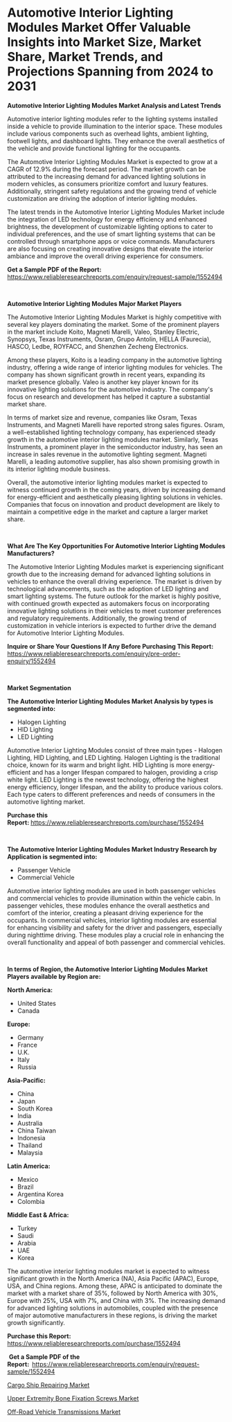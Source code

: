 <p><h1>Automotive Interior Lighting Modules Market Offer Valuable Insights into Market Size, Market Share, Market Trends, and Projections Spanning from 2024 to 2031</h1></p><p><strong>Automotive Interior Lighting Modules Market Analysis and Latest Trends</strong></p>
<p><p>Automotive interior lighting modules refer to the lighting systems installed inside a vehicle to provide illumination to the interior space. These modules include various components such as overhead lights, ambient lighting, footwell lights, and dashboard lights. They enhance the overall aesthetics of the vehicle and provide functional lighting for the occupants.</p><p>The Automotive Interior Lighting Modules Market is expected to grow at a CAGR of 12.9% during the forecast period. The market growth can be attributed to the increasing demand for advanced lighting solutions in modern vehicles, as consumers prioritize comfort and luxury features. Additionally, stringent safety regulations and the growing trend of vehicle customization are driving the adoption of interior lighting modules.</p><p>The latest trends in the Automotive Interior Lighting Modules Market include the integration of LED technology for energy efficiency and enhanced brightness, the development of customizable lighting options to cater to individual preferences, and the use of smart lighting systems that can be controlled through smartphone apps or voice commands. Manufacturers are also focusing on creating innovative designs that elevate the interior ambiance and improve the overall driving experience for consumers.</p></p>
<p><strong>Get a Sample PDF of the Report:&nbsp;</strong> <a href="https://www.reliableresearchreports.com/enquiry/request-sample/1552494">https://www.reliableresearchreports.com/enquiry/request-sample/1552494</a></p>
<p>&nbsp;</p>
<p><strong>Automotive Interior Lighting Modules Major Market Players</strong></p>
<p><p>The Automotive Interior Lighting Modules Market is highly competitive with several key players dominating the market. Some of the prominent players in the market include Koito, Magneti Marelli, Valeo, Stanley Electric, Synopsys, Texas Instruments, Osram, Grupo Antolin, HELLA (Faurecia), HASCO, Ledbe, ROYFACC, and Shenzhen Zecheng Electronics.</p><p>Among these players, Koito is a leading company in the automotive lighting industry, offering a wide range of interior lighting modules for vehicles. The company has shown significant growth in recent years, expanding its market presence globally. Valeo is another key player known for its innovative lighting solutions for the automotive industry. The company's focus on research and development has helped it capture a substantial market share.</p><p>In terms of market size and revenue, companies like Osram, Texas Instruments, and Magneti Marelli have reported strong sales figures. Osram, a well-established lighting technology company, has experienced steady growth in the automotive interior lighting modules market. Similarly, Texas Instruments, a prominent player in the semiconductor industry, has seen an increase in sales revenue in the automotive lighting segment. Magneti Marelli, a leading automotive supplier, has also shown promising growth in its interior lighting module business.</p><p>Overall, the automotive interior lighting modules market is expected to witness continued growth in the coming years, driven by increasing demand for energy-efficient and aesthetically pleasing lighting solutions in vehicles. Companies that focus on innovation and product development are likely to maintain a competitive edge in the market and capture a larger market share.</p></p>
<p>&nbsp;</p>
<p><strong>What Are The Key Opportunities For Automotive Interior Lighting Modules Manufacturers?</strong></p>
<p><p>The Automotive Interior Lighting Modules market is experiencing significant growth due to the increasing demand for advanced lighting solutions in vehicles to enhance the overall driving experience. The market is driven by technological advancements, such as the adoption of LED lighting and smart lighting systems. The future outlook for the market is highly positive, with continued growth expected as automakers focus on incorporating innovative lighting solutions in their vehicles to meet customer preferences and regulatory requirements. Additionally, the growing trend of customization in vehicle interiors is expected to further drive the demand for Automotive Interior Lighting Modules.</p></p>
<p><strong>Inquire or Share Your Questions If Any Before Purchasing This Report:</strong> <a href="https://www.reliableresearchreports.com/enquiry/pre-order-enquiry/1552494">https://www.reliableresearchreports.com/enquiry/pre-order-enquiry/1552494</a></p>
<p>&nbsp;</p>
<p><strong>Market Segmentation</strong></p>
<p><strong>The Automotive Interior Lighting Modules Market Analysis by types is segmented into:</strong></p>
<p><ul><li>Halogen Lighting</li><li>HID Lighting</li><li>LED Lighting</li></ul></p>
<p><p>Automotive Interior Lighting Modules consist of three main types - Halogen Lighting, HID Lighting, and LED Lighting. Halogen Lighting is the traditional choice, known for its warm and bright light. HID Lighting is more energy-efficient and has a longer lifespan compared to halogen, providing a crisp white light. LED Lighting is the newest technology, offering the highest energy efficiency, longer lifespan, and the ability to produce various colors. Each type caters to different preferences and needs of consumers in the automotive lighting market.</p></p>
<p><strong>Purchase this Report:&nbsp;</strong><a href="https://www.reliableresearchreports.com/purchase/1552494">https://www.reliableresearchreports.com/purchase/1552494</a></p>
<p>&nbsp;</p>
<p><strong>The Automotive Interior Lighting Modules Market Industry Research by Application is segmented into:</strong></p>
<p><ul><li>Passenger Vehicle</li><li>Commercial Vehicle</li></ul></p>
<p><p>Automotive interior lighting modules are used in both passenger vehicles and commercial vehicles to provide illumination within the vehicle cabin. In passenger vehicles, these modules enhance the overall aesthetics and comfort of the interior, creating a pleasant driving experience for the occupants. In commercial vehicles, interior lighting modules are essential for enhancing visibility and safety for the driver and passengers, especially during nighttime driving. These modules play a crucial role in enhancing the overall functionality and appeal of both passenger and commercial vehicles.</p></p>
<p>&nbsp;</p>
<p><strong>In terms of Region, the Automotive Interior Lighting Modules Market Players available by Region are:</strong></p>
<p>
    <p> <strong> North America: </strong>
        <ul>
            <li>United States</li>
            <li>Canada</li>
        </ul>
        </p> 
    <p> <strong> Europe: </strong>
        <ul>
            <li>Germany</li>
            <li>France</li>
            <li>U.K.</li>
            <li>Italy</li>
            <li>Russia</li>
        </ul>
        </p> 
    <p> <strong> Asia-Pacific: </strong>
        <ul>
            <li>China</li>
            <li>Japan</li>
            <li>South Korea</li>
            <li>India</li>
            <li>Australia</li>
            <li>China Taiwan</li>
            <li>Indonesia</li>
            <li>Thailand</li>
            <li>Malaysia</li>
        </ul>
        </p> 
    <p> <strong> Latin America: </strong>
        <ul>
            <li>Mexico</li>
            <li>Brazil</li>
            <li>Argentina Korea</li>
            <li>Colombia</li>
        </ul>
        </p> 
    <p> <strong> Middle East & Africa: </strong>
        <ul>
            <li>Turkey</li>
            <li>Saudi</li>
            <li>Arabia</li>
            <li>UAE</li>
            <li>Korea</li>
        </ul>
    </p>
    </p>
<p><p>The automotive interior lighting modules market is expected to witness significant growth in the North America (NA), Asia Pacific (APAC), Europe, USA, and China regions. Among these, APAC is anticipated to dominate the market with a market share of 35%, followed by North America with 30%, Europe with 25%, USA with 7%, and China with 3%. The increasing demand for advanced lighting solutions in automobiles, coupled with the presence of major automotive manufacturers in these regions, is driving the market growth significantly.</p></p>
<p><strong>Purchase this Report: </strong><a href="https://www.reliableresearchreports.com/purchase/1552494">https://www.reliableresearchreports.com/purchase/1552494</a></p>
<p>&nbsp;<strong>Get a Sample PDF of the Report:&nbsp;&nbsp;</strong><a href="https://www.reliableresearchreports.com/enquiry/request-sample/1552494">https://www.reliableresearchreports.com/enquiry/request-sample/1552494</a></p>
<p><strong></strong></p>
<p><p><a href="https://github.com/peachesmcdowel1/Market-Research-Report-List-1/blob/main/cargo-ship-repairing-market.md">Cargo Ship Repairing Market</a></p><p><a href="https://view.publitas.com/reportprime-1/upper-extremity-bone-fixation-screws-market-analysis-examines-its-scope-on-growth-opportunities-and-forecasted-trends-spanning-from-2023-to-2030/">Upper Extremity Bone Fixation Screws Market</a></p><p><a href="https://github.com/edytherolanlouisejk1miz0wig/Market-Research-Report-List-1/blob/main/off-road-vehicle-transmissions-market.md">Off-Road Vehicle Transmissions Market</a></p></p>